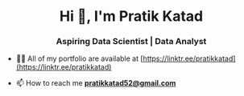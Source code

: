 <h1 align="center">Hi 👋, I'm Pratik Katad</h1>
<h3 align="center">Aspiring Data Scientist | Data Analyst</h3>

- 👨‍💻 All of my portfolio are available at [https://linktr.ee/pratikkatad](https://linktr.ee/pratikkatad)

- 📫 How to reach me **pratikkatad52@gmail.com**
